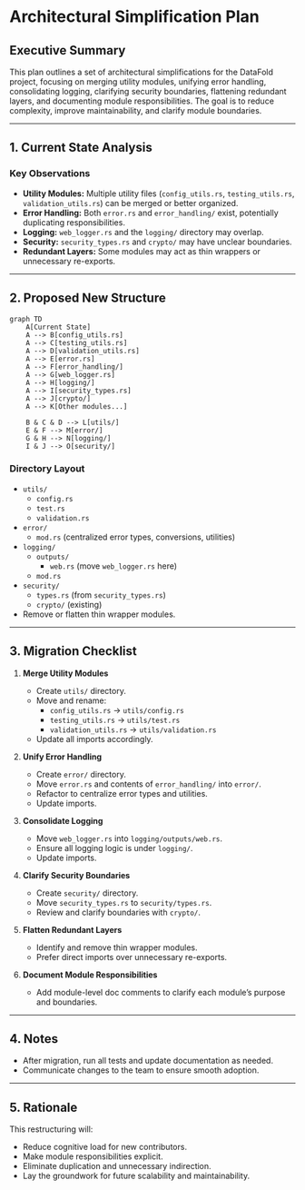 # Architectural Simplification Plan

## Executive Summary

This plan outlines a set of architectural simplifications for the DataFold project, focusing on merging utility modules, unifying error handling, consolidating logging, clarifying security boundaries, flattening redundant layers, and documenting module responsibilities. The goal is to reduce complexity, improve maintainability, and clarify module boundaries.

---

## 1. Current State Analysis

### Key Observations

- **Utility Modules:** Multiple utility files (`config_utils.rs`, `testing_utils.rs`, `validation_utils.rs`) can be merged or better organized.
- **Error Handling:** Both `error.rs` and `error_handling/` exist, potentially duplicating responsibilities.
- **Logging:** `web_logger.rs` and the `logging/` directory may overlap.
- **Security:** `security_types.rs` and `crypto/` may have unclear boundaries.
- **Redundant Layers:** Some modules may act as thin wrappers or unnecessary re-exports.

---

## 2. Proposed New Structure

```mermaid
graph TD
    A[Current State]
    A --> B[config_utils.rs]
    A --> C[testing_utils.rs]
    A --> D[validation_utils.rs]
    A --> E[error.rs]
    A --> F[error_handling/]
    A --> G[web_logger.rs]
    A --> H[logging/]
    A --> I[security_types.rs]
    A --> J[crypto/]
    A --> K[Other modules...]

    B & C & D --> L[utils/]
    E & F --> M[error/]
    G & H --> N[logging/]
    I & J --> O[security/]
```

### Directory Layout

- `utils/`
  - `config.rs`
  - `test.rs`
  - `validation.rs`
- `error/`
  - `mod.rs` (centralized error types, conversions, utilities)
- `logging/`
  - `outputs/`
    - `web.rs` (move `web_logger.rs` here)
  - `mod.rs`
- `security/`
  - `types.rs` (from `security_types.rs`)
  - `crypto/` (existing)
- Remove or flatten thin wrapper modules.

---

## 3. Migration Checklist

1. **Merge Utility Modules**
   - Create `utils/` directory.
   - Move and rename:
     - `config_utils.rs` → `utils/config.rs`
     - `testing_utils.rs` → `utils/test.rs`
     - `validation_utils.rs` → `utils/validation.rs`
   - Update all imports accordingly.

2. **Unify Error Handling**
   - Create `error/` directory.
   - Move `error.rs` and contents of `error_handling/` into `error/`.
   - Refactor to centralize error types and utilities.
   - Update imports.

3. **Consolidate Logging**
   - Move `web_logger.rs` into `logging/outputs/web.rs`.
   - Ensure all logging logic is under `logging/`.
   - Update imports.

4. **Clarify Security Boundaries**
   - Create `security/` directory.
   - Move `security_types.rs` to `security/types.rs`.
   - Review and clarify boundaries with `crypto/`.

5. **Flatten Redundant Layers**
   - Identify and remove thin wrapper modules.
   - Prefer direct imports over unnecessary re-exports.

6. **Document Module Responsibilities**
   - Add module-level doc comments to clarify each module’s purpose and boundaries.

---

## 4. Notes

- After migration, run all tests and update documentation as needed.
- Communicate changes to the team to ensure smooth adoption.

---

## 5. Rationale

This restructuring will:
- Reduce cognitive load for new contributors.
- Make module responsibilities explicit.
- Eliminate duplication and unnecessary indirection.
- Lay the groundwork for future scalability and maintainability.